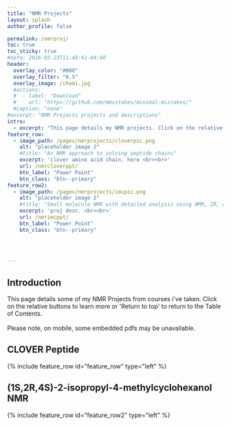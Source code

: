```yaml
---
title: "NMR Projects"
layout: splash
author_profile: false

permalink: /nmrproj/
toc: true
toc_sticky: true
#date: 2016-03-23T11:48:41-04:00
header:
  overlay_color: "#000"
  overlay_filter: "0.5"
  overlay_image: /chem1.jpg
  #actions:
  #  - label: "Download"
  #    url: "https://github.com/mmistakes/minimal-mistakes/"
  #caption: "none"
#excerpt: "NMR Projects projects and descriptions"
intro: 
  - excerpt: "This page details my NMR projects. Click on the relative buttons to learn more or 'Return to top' to return to the Table of Contents. <br><br> Please note, on mobile, some embedded pdfs may be unavailable." 
feature_row:
  - image_path: /pages/nmrprojects/cloverpic.png
    alt: "placeholder image 2"
    #title: "An NMR approach to solving peptide chains"
    excerpt: 'clover amino acid chain. here <br><br>'
    url: /nmrcloverppt/
    btn_label: "Power Point"
    btn_class: "btn--primary"
feature_row2:    
  - image_path: /pages/nmrprojects/imcpic.png
    alt: "placeholder image 2"
    #title: "Small molecule NMR with detailed analysis using NMR, IR, and MS."
    excerpt: 'proj desc. <br><br>'
    url: /nmrimcppt/
    btn_label: "Power Point"
    btn_class: "btn--primary"

    

    
---
```

## Introduction
This page details some of my NMR Projects from courses i've taken. Click on the relative buttons to learn more or 'Return to top' to return to the Table of Contents. <br><br> Please note, on mobile, some embedded pdfs may be unavailable.

## CLOVER Peptide
{% include feature_row id="feature_row" type="left" %}
## (1S,2R,4S)-2-isopropyl-4-methylcyclohexanol NMR
{% include feature_row id="feature_row2" type="left" %}

